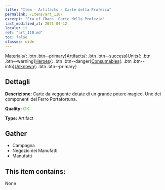 ```yaml
---
title: "Item - Artifacts - Carte della Profezia"
permalink: /Items/art_110/
excerpt: "Era of Chaos  Carte della Profezia"
last_modified_at: 2021-04-12
locale: it
ref: "art_110.md"
toc: false
classes: wide
---
```

 [Materials](/it/Items/){: .btn .btn--primary}[Artifacts](/it/Items/Artifacts/){: .btn .btn--success}[Units](/it/Items/Units/){: .btn .btn--warning}[Heroes](/it/Items/Heroes/){: .btn .btn--danger}[Consumables](/it/Items/Consumables/){: .btn .btn--info}[Unknown](/it/Items/Unknown/){: .btn .btn--primary}

## Dettagli
 **Descrizione:** Carte da veggente dotate di un grande potere magico. Uno dei componenti del Ferro Portafortuna.

 **Quality:** <span style="color: #32CD32">OK</span>

 **Type:** Artifact

## Gather

*    Campagna 
*    Negozio dei Manufatti 
*    Manufatti 

## This item contains:

  None

